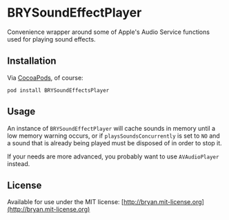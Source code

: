 # BRYSoundEffectPlayer

Convenience wrapper around some of Apple's Audio Service functions used for playing sound effects.

## Installation

Via [CocoaPods](http://cocoapods.org), of course:

    pod install BRYSoundEffectsPlayer

## Usage

An instance of `BRYSoundEffectPlayer` will cache sounds in memory until a low memory warning occurs, or if `playsSoundsConcurrently` is set to `NO` and a sound that is already being played must be disposed of in order to stop it.
 
If your needs are more advanced, you probably want to use `AVAudioPlayer` instead.

## License

Available for use under the MIT license: [http://bryan.mit-license.org](http://bryan.mit-license.org)